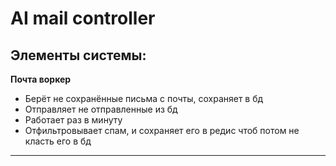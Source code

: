 # AI mail controller


## Элементы системы:
**Почта воркер**
- Берёт не сохранённые письма с почты, сохраняет в бд
- Отправляет не отправленные из бд
- Работает раз в минуту
- Отфильтровывает спам, и сохраняет его в редис чтоб потом не класть его в бд

****
